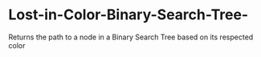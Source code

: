 # Lost-in-Color-Binary-Search-Tree-
Returns the path to a node in a Binary Search Tree based on its respected color
